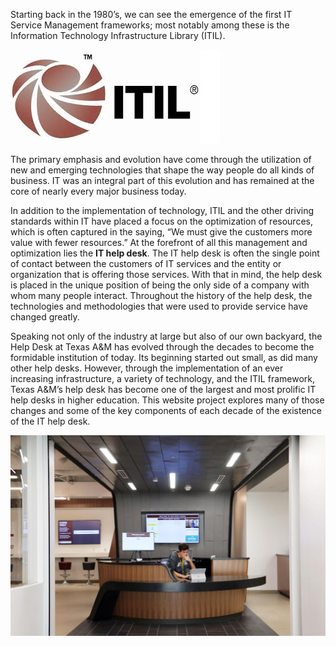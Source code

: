 Starting back in the 1980’s, we can see the emergence of the first IT Service Management frameworks; most notably among these is the Information Technology Infrastructure Library (ITIL). 

![](itil.jpg)


The primary emphasis and evolution have come through the utilization of new and emerging technologies that shape the way people do all kinds of business. IT was an integral part of this evolution and has remained at the core of nearly every major business today. 

In addition to the implementation of technology, ITIL and the other driving standards within IT have placed a focus on the optimization of resources, which is often captured in the saying, “We must give the customers more value with fewer resources.” At the forefront of all this management and optimization lies the **IT help desk**. The IT help desk is often the single point of contact between the customers of IT services and the entity or organization that is offering those services. With that in mind, the help desk is placed in the unique position of being the only side of a company with whom many people interact. Throughout the history of the help desk, the technologies and methodologies that were used to provide service have changed greatly. 

Speaking not only of the industry at large but also of our own backyard, the Help Desk at Texas A&M has evolved through the decades to become the formidable institution of today. Its beginning started out small, as did many other help desks. However, through the implementation of an ever increasing infrastructure, a variety of technology, and the ITIL framework, Texas A&M’s help desk has become one of the largest and most prolific IT help desks in higher education. This website project explores many of those changes and some of the key components of each decade of the existence of the IT help desk.

![](helpdeskcentral.jpg)

